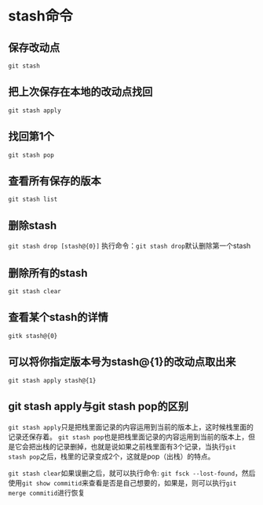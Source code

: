 # stash命令

## 保存改动点
`git stash`

## 把上次保存在本地的改动点找回
`git stash apply`

## 找回第1个
`git stash pop`

## 查看所有保存的版本
`git stash list`

## 删除stash
`git stash drop [stash@{0}]`
执行命令：`git stash drop`默认删除第一个stash

## 删除所有的stash
`git stash clear`

## 查看某个stash的详情
`gitk stash@{0}`

## 可以将你指定版本号为stash@{1}的改动点取出来
`git stash apply stash@{1}`

## git stash apply与git stash pop的区别

`git stash apply`只是把栈里面记录的内容运用到当前的版本上，这时候栈里面的记录还保存着。
`git stash pop`也是把栈里面记录的内容运用到当前的版本上，但是它会把出栈的记录删掉，也就是说如果之前栈里面有3个记录，当执行`git stash pop`之后，栈里的记录变成2个，这就是pop（出栈）的特点。

`git stash clear`如果误删之后，就可以执行命令: `git fsck --lost-found`，然后使用`git show commitid`来查看是否是自己想要的，如果是，则可以执行`git merge commitid`进行恢复
